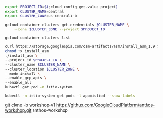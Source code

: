
```bash
export PROJECT_ID=$(gcloud config get-value project)
export CLUSTER_NAME=central
export CLUSTER_ZONE=us-central1-b

gcloud container clusters get-credentials $CLUSTER_NAME \
    --zone $CLUSTER_ZONE --project $PROJECT_ID

gcloud container clusters list

```

```bash
curl https://storage.googleapis.com/csm-artifacts/asm/install_asm_1.9 > install_asm
chmod +x install_asm
./install_asm \
--project_id $PROJECT_ID \
--cluster_name $CLUSTER_NAME \
--cluster_location $CLUSTER_ZONE \
--mode install \
--enable_gcp_apis \
--enable_all
kubectl get pod -n istio-system

kubectl -n istio-system get pods -l app=istiod --show-labels
```

git clone -b workshop-v1 https://github.com/GoogleCloudPlatform/anthos-workshop.git anthos-workshop
